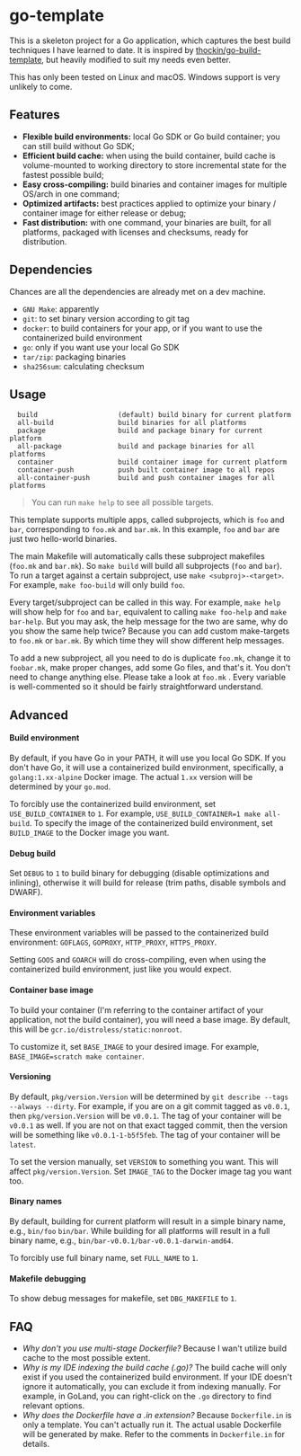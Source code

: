 # go-template

This is a skeleton project for a Go application, which captures the best build techniques I have learned to date. It is inspired by [thockin/go-build-template](https://github.com/thockin/go-build-template), but heavily modified to suit my needs even better.

This has only been tested on Linux and macOS. Windows support is very unlikely to come.

## Features

- **Flexible build environments:** local Go SDK or Go build container; you can still build without Go SDK;
- **Efficient build cache:** when using the build container, build cache is volume-mounted to working directory to store incremental state for the fastest possible build;
- **Easy cross-compiling:** build binaries and container images for multiple OS/arch in one command;
- **Optimized artifacts:** best practices applied to optimize your binary / container image for either release or debug;
- **Fast distribution:** with one command, your binaries are built, for all platforms, packaged with licenses and checksums, ready for distribution.

## Dependencies

Chances are all the dependencies are already met on a dev machine.

- `GNU Make`: apparently
- `git`: to set binary version according to git tag
- `docker`: to build containers for your app, or if you want to use the containerized build environment
- `go`: only if you want use your local Go SDK
- `tar/zip`: packaging binaries
- `sha256sum`: calculating checksum

## Usage

```
  build                    (default) build binary for current platform
  all-build                build binaries for all platforms
  package                  build and package binary for current platform
  all-package              build and package binaries for all platforms
  container                build container image for current platform
  container-push           push built container image to all repos
  all-container-push       build and push container images for all platforms
```

> You can run `make help` to see all possible targets.

This template supports multiple apps, called subprojects, which is `foo` and `bar`, corresponding to `foo.mk` and `bar.mk`. In this example, `foo` and `bar` are just two hello-world binaries.

The main Makefile will automatically calls these subproject makefiles (`foo.mk` and `bar.mk`). So `make build` will build all subprojects (`foo` and `bar`). To run a target against a certain subproject, use `make <subproj>-<target>`. For example, `make foo-build` will only build `foo`.

Every target/subproject can be called in this way. For example, `make help` will show help for `foo` and `bar`, equivalent to calling `make foo-help` and `make bar-help`. But you may ask, the help message for the two are same, why do you show the same help twice? Because you can add custom make-targets to `foo.mk` or `bar.mk`. By which time they will show different help messages.

To add a new subproject, all you need to do is duplicate `foo.mk`, change it to `foobar.mk`, make proper changes, add some Go files, and that's it. You don't need to change anything else. Please take a look at `foo.mk` . Every variable is well-commented so it should be fairly straightforward understand.

## Advanced

#### Build environment

By default, if you have Go in your PATH, it will use you local Go SDK. If you don't have Go, it will use a containerized build environment, specifically, a `golang:1.xx-alpine` Docker image. The actual `1.xx` version will be determined by your `go.mod`. 

To forcibly use the containerized build environment, set `USE_BUILD_CONTAINER` to `1`. For example, `USE_BUILD_CONTAINER=1 make all-build`. To specify the image of the containerized build environment, set `BUILD_IMAGE` to the Docker image you want.

#### Debug build

Set `DEBUG` to `1` to build binary for debugging (disable optimizations and inlining), otherwise it will build for release (trim paths, disable symbols and DWARF).

#### Environment variables

These environment variables will be passed to the containerized build environment: `GOFLAGS`, `GOPROXY`, `HTTP_PROXY`, `HTTPS_PROXY`.

Setting `GOOS` and `GOARCH` will do cross-compiling, even when using the containerized build environment, just like you would expect.

#### Container base image

To build your container (I'm referring to the container artifact of your application, not the build container), you will need a base image. By default, this will be `gcr.io/distroless/static:nonroot`.

To customize it, set `BASE_IMAGE` to your desired image. For example, `BASE_IMAGE=scratch make container`.

#### Versioning

By default, `pkg/version.Version` will be determined by `git describe --tags --always --dirty`. For example, if you are on a git commit tagged as `v0.0.1`, then `pkg/version.Version` will be `v0.0.1`. The tag of your container will be `v0.0.1` as well. If you are not on that exact tagged commit, then the version will be something like `v0.0.1-1-b5f5feb`. The tag of your container will be `latest`.

To set the version manually, set `VERSION` to something you want. This will affect `pkg/version.Version`. Set `IMAGE_TAG` to the Docker image tag you want too.

#### Binary names

By default, building for current platform will result in a simple binary name, e.g., `bin/foo` `bin/bar`. While building for all platforms will result in a full binary name, e.g., `bin/bar-v0.0.1/bar-v0.0.1-darwin-amd64`.

To forcibly use full binary name, set `FULL_NAME` to `1`.

#### Makefile debugging

To show debug messages for makefile, set `DBG_MAKEFILE` to `1`.

## FAQ

- *Why don't you use multi-stage Dockerfile?* Because I wan't utilize build cache to the most possible extent.
- *Why is my IDE indexing the build cache (.go)?* The build cache will only exist if you used the containerized build environment. If your IDE doesn't ignore it automatically, you can exclude it from indexing manually. For example, in GoLand, you can right-click on the `.go` directory to find relevant options.
- *Why does the Dockerfile have a .in extension?* Because `Dockerfile.in` is only a template. You can't actually run it. The actual usable Dockerfile will be generated by make. Refer to the comments in `Dockerfile.in` for details.